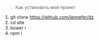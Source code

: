 > Как установить мой проект

1. git clone https://github.com/iennefer/dz
2. cd site
3. bower i
4. npm i
